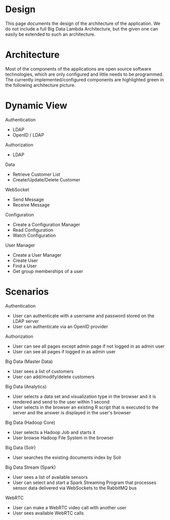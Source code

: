 Design
======

This page documents the design of the architecture of the application.
We do not include a full Big Data Lambda Architecture, but the given one can easily be extended to such an architecture.

Architecture
============

Most of the components of the applications are open source software technologies, which are only configured and little needs to be programmed. The currently implemented/configured components are highlighted green in the following architecture picture.


Dynamic View
============
Authentication
* LDAP
* OpenID / LDAP

Authorization
* LDAP

Data
* Retrieve Customer List
* Create/Update/Delete Customer

WebSocket
* Send Message
* Receive Message

Configuration
* Create a Configuration Manager
* Read Configuration
* Watch Configuration

User Manager
* Create a User Manager
* Create User
* Find a User
* Get group memberships of a user

Scenarios
=========

Authentication
* User can authenticate with a username and password stored on the LDAP server
* User can authenticate via an OpenID provider

Authorization
* User can see all pages except admin page if not logged in as admin user
* User can see all pages if logged in as admin user

Big Data (Master Data)
* User sees a list of customers
* User can add/modify/delete customers

Big Data (Analytics)
* User selects a data set and visualization type in the browser and it is rendered and send to the user within 1 second
* User selects in the browser an existing R script that is executed to the server and the answer is displayed in the user's browser

Big Data (Hadoop Core)
* User selects a Hadoop Job and starts it
* User browse Hadoop File System in the browser

Big Data (Solr)
* User searches the existing documents index by Solr

Big Data Stream (Spark)
* User sees a list of available sensors
* User can select and start a Spark Streaming Program that processes sensor data delivered via WebSockets to the RabbitMQ bus

WebRTC
* User can make a WebRTC video call with another user
* User sees available WebRTC calls
